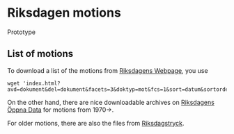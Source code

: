 # Riksdagen motions

Prototype

## List of motions

To download a list of the motions from [Riksdagens Webpage](riksdagen.se), you use

```
wget 'index.html?avd=dokument&del=dokument&facets=3&doktyp=mot&fcs=1&sort=datum&sortorder=desc&utformat=json'
```

On the other hand, there are nice downloadable archives on [Riksdagens Öppna Data](https://data.riksdagen.se/data/dokument/) for motions from 1970->.

For older motions, there are also the files from [Riksdagstryck](https://riksdagstryck.kb.se/tvakammarriksdagen.html).